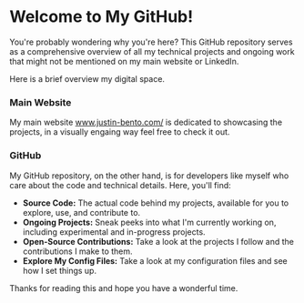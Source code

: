 # Welcome to My GitHub!

You're probably wondering why you're here? This GitHub repository serves as a comprehensive overview of all my technical projects and ongoing work that might not be mentioned on my main website or LinkedIn. 

Here is a brief overview my digital space.

### Main Website

My main website www.justin-bento.com/ is dedicated to showcasing the projects, in a visually engaing way feel free to check it out. 

### GitHub

My GitHub repository, on the other hand, is for developers like myself who care about the code and technical details. Here, you'll find:
- **Source Code:** The actual code behind my projects, available for you to explore, use, and contribute to.
- **Ongoing Projects:** Sneak peeks into what I'm currently working on, including experimental and in-progress projects.
- **Open-Source Contributions:** Take a look at the projects I follow and the contributions I make to them.
- **Explore My Config Files:** Take a look at my configuration files and see how I set things up.

Thanks for reading this and hope you have a wonderful time. 
